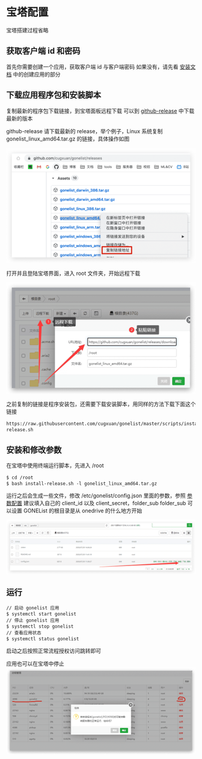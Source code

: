 # 宝塔配置

宝塔搭建过程省略

## 获取客户端 id 和密码

首先你需要创建一个应用，获取客户端 id 与客户端密码
如果没有，请先看 [安装文档](install) 中的创建应用的部分

## 下载应用程序包和安装脚本

复制最新的程序包下载链接，到宝塔面板远程下载
可以到 [github-release](https://github.com/cugxuan/gonelist/releases) 中下载最新的版本

github-release 请下载最新的 release，举个例子，Linux 系统复制 gonelist_linux_amd64.tar.gz 的链接，具体操作如图

![copy-link](./img/bt/copy-link.png)

打开并且登陆宝塔界面，进入 root 文件夹，开始远程下载

![download](./img/bt/download.png)

之前复制的链接是程序安装包，还需要下载安装脚本，用同样的方法下载下面这个链接

```
https://raw.githubusercontent.com/cugxuan/gonelist/master/scripts/install-release.sh
```

## 安装和修改参数

在宝塔中使用终端运行脚本，先进入 /root

```
$ cd /root
$ bash install-release.sh -l gonelist_linux_amd64.tar.gz
```

运行之后会生成一些文件，修改 /etc/gonelist/config.json 里面的参数，参照 [参数配置](parameter)
建议填入自己的 client_id 以及 client_secret，folder_sub
folder_sub 可以设置 GONEList 的根目录是从 onedrive 的什么地方开始

![config](./img/bt/config.png)

## 运行

```
// 启动 gonelist 应用
$ systemctl start gonelist
// 停止 gonelist 应用
$ systemctl stop gonelist
// 查看应用状态
$ systemctl status gonelist
```

启动之后按照正常流程授权访问跳转即可

应用也可以在宝塔中停止
![stop](./img/bt/stop.png)
